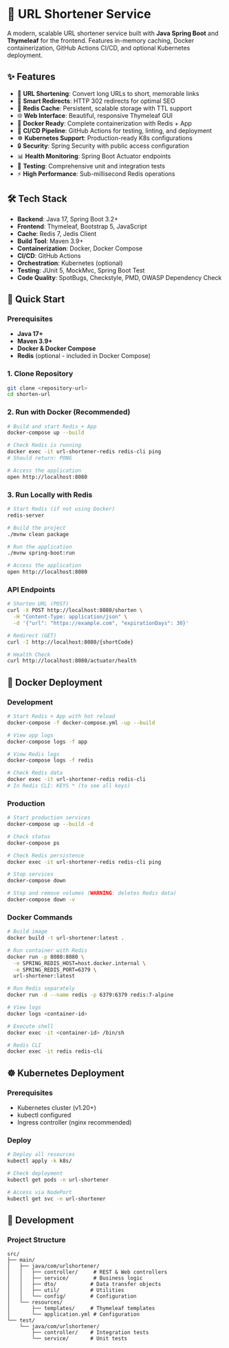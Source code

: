 # 🚀 URL Shortener Service

A modern, scalable URL shortener service built with **Java Spring Boot** and **Thymeleaf** for the frontend. Features in-memory caching, Docker containerization, GitHub Actions CI/CD, and optional Kubernetes deployment.

## ✨ **Features**

- 🔗 **URL Shortening**: Convert long URLs to short, memorable links
- 🎯 **Smart Redirects**: HTTP 302 redirects for optimal SEO
- 💾 **Redis Cache**: Persistent, scalable storage with TTL support
- 🌐 **Web Interface**: Beautiful, responsive Thymeleaf GUI
- 🐳 **Docker Ready**: Complete containerization with Redis + App
- 🚀 **CI/CD Pipeline**: GitHub Actions for testing, linting, and deployment
- ☸️ **Kubernetes Support**: Production-ready K8s configurations
- 🔒 **Security**: Spring Security with public access configuration
- 📊 **Health Monitoring**: Spring Boot Actuator endpoints
- 🧪 **Testing**: Comprehensive unit and integration tests
- ⚡ **High Performance**: Sub-millisecond Redis operations

## 🛠 **Tech Stack**

- **Backend**: Java 17, Spring Boot 3.2+
- **Frontend**: Thymeleaf, Bootstrap 5, JavaScript
- **Cache**: Redis 7, Jedis Client
- **Build Tool**: Maven 3.9+
- **Containerization**: Docker, Docker Compose
- **CI/CD**: GitHub Actions
- **Orchestration**: Kubernetes (optional)
- **Testing**: JUnit 5, MockMvc, Spring Boot Test
- **Code Quality**: SpotBugs, Checkstyle, PMD, OWASP Dependency Check

## 🚀 **Quick Start**

### **Prerequisites**
- **Java 17+**
- **Maven 3.9+**
- **Docker & Docker Compose**
- **Redis** (optional - included in Docker Compose)

### **1. Clone Repository**
```bash
git clone <repository-url>
cd shorten-url
```

### **2. Run with Docker (Recommended)**
```bash
# Build and start Redis + App
docker-compose up --build

# Check Redis is running
docker exec -it url-shortener-redis redis-cli ping
# Should return: PONG

# Access the application
open http://localhost:8080
```

### **3. Run Locally with Redis**
```bash
# Start Redis (if not using Docker)
redis-server

# Build the project
./mvnw clean package

# Run the application
./mvnw spring-boot:run

# Access the application
open http://localhost:8080
```

### **API Endpoints**
```bash
# Shorten URL (POST)
curl -X POST http://localhost:8080/shorten \
  -H "Content-Type: application/json" \
  -d '{"url": "https://example.com", "expirationDays": 30}'

# Redirect (GET)
curl -I http://localhost:8080/{shortCode}

# Health Check
curl http://localhost:8080/actuator/health
```

## 🐳 **Docker Deployment**

### **Development**
```bash
# Start Redis + App with hot reload
docker-compose -f docker-compose.yml -up --build

# View app logs
docker-compose logs -f app

# View Redis logs
docker-compose logs -f redis

# Check Redis data
docker exec -it url-shortener-redis redis-cli
# In Redis CLI: KEYS * (to see all keys)
```

### **Production**
```bash
# Start production services
docker-compose up --build -d

# Check status
docker-compose ps

# Check Redis persistence
docker exec -it url-shortener-redis redis-cli ping

# Stop services
docker-compose down

# Stop and remove volumes (WARNING: deletes Redis data)
docker-compose down -v
```

### **Docker Commands**
```bash
# Build image
docker build -t url-shortener:latest .

# Run container with Redis
docker run -p 8080:8080 \
  -e SPRING_REDIS_HOST=host.docker.internal \
  -e SPRING_REDIS_PORT=6379 \
  url-shortener:latest

# Run Redis separately
docker run -d --name redis -p 6379:6379 redis:7-alpine

# View logs
docker logs <container-id>

# Execute shell
docker exec -it <container-id> /bin/sh

# Redis CLI
docker exec -it redis redis-cli
```

## ☸️ **Kubernetes Deployment**

### **Prerequisites**
- Kubernetes cluster (v1.20+)
- kubectl configured
- Ingress controller (nginx recommended)

### **Deploy**
```bash
# Deploy all resources
kubectl apply -k k8s/

# Check deployment
kubectl get pods -n url-shortener

# Access via NodePort
kubectl get svc -n url-shortener
```

## 🔧 **Development**

### **Project Structure**
```
src/
├── main/
│   ├── java/com/urlshortener/
│   │   ├── controller/     # REST & Web controllers
│   │   ├── service/        # Business logic
│   │   ├── dto/           # Data transfer objects
│   │   ├── util/          # Utilities
│   │   └── config/        # Configuration
│   └── resources/
│       ├── templates/     # Thymeleaf templates
│       └── application.yml # Configuration
└── test/
    └── java/com/urlshortener/
        ├── controller/    # Integration tests
        └── service/       # Unit tests
```